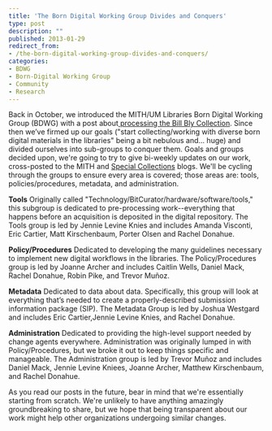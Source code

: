 ```yaml
---
title: 'The Born Digital Working Group Divides and Conquers'
type: post
description: ""
published: 2013-01-29
redirect_from: 
- /the-born-digital-working-group-divides-and-conquers/
categories:
- BDWG
- Born-Digital Working Group
- Community
- Research
---
```

Back in October, we introduced the MITH/UM Libraries Born Digital Working Group (BDWG) with a post about[ processing the Bill Bly Collection](http://mith.umd.edu/we-descended-processing-the-bill-bly-collection-with-the-umd-born-digital-working-group/). Since then we’ve firmed up our goals ("start collecting/working with diverse born digital materials in the libraries" being a bit nebulous and… huge) and divided ourselves into sub-groups to conquer them. Goals and groups decided upon, we're going to try to give bi-weekly updates on our work, cross-posted to the MITH and [Special Collections](http://hornbakelibrary.wordpress.com/) blogs. We'll be cycling through the groups to ensure every area is covered; those areas are: tools, policies/procedures, metadata, and administration.

**Tools** Originally called "Technology/BitCurator/hardware/software/tools," this subgroup is dedicated to pre-processing work--everything that happens before an acquisition is deposited in the digital repository. The Tools group is led by Jennie Levine Knies and includes Amanda Visconti, Eric Cartier, Matt Kirschenbaum, Porter Olsen and Rachel Donahue.

**Policy/Procedures** Dedicated to developing the many guidelines necessary to implement new digital workflows in the libraries. The Policy/Procedures group is led by Joanne Archer and includes Caitlin Wells, Daniel Mack, Rachel Donahue, Robin Pike, and Trevor Muñoz.

**Metadata** Dedicated to data about data. Specifically, this group will look at everything that’s needed to create a properly-described submission information package (SIP). The Metadata Group is led by Joshua Westgard and includes Eric Cartier,Jennie Levine Knies, and Rachel Donahue.

**Administration** Dedicated to providing the high-level support needed by change agents everywhere. Administration was originally lumped in with Policy/Procedures, but we broke it out to keep things specific and manageable. The Administration group is led by Trevor Muñoz and includes Daniel Mack, Jennie Levine Kniees, Joanne Archer, Matthew Kirschenbaum, and Rachel Donahue.

As you read our posts in the future, bear in mind that we're essentially starting from scratch. We're unlikely to have anything amazingly groundbreaking to share, but we hope that being transparent about our work might help other organizations undergoing similar changes.
